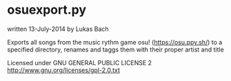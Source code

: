 osuexport.py
============
written 13-July-2014 by Lukas Bach
 
Exports all songs from the music rythm game osu! (https://osu.ppy.sh/) to a specified directory,
renames and taggs them with their proper artist and title

Licensed under GNU GENERAL PUBLIC LICENSE 2
http://www.gnu.org/licenses/gpl-2.0.txt

